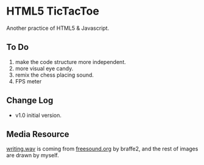 # HTML5 TicTacToe
Another practice of HTML5 & Javascript.

## To Do
1. make the code structure more independent.
2. more visual eye candy.
3. remix the chess placing sound.
4. FPS meter

## Change Log
* v1.0 initial version.

## Media Resource
[writing.wav](https://github.com/zushenyan/HTML5-TicTacToe/blob/master/resource/writing.wav) is coming from [freesound.org](http://www.freesound.org/people/braffe2/sounds/83746/) by braffe2, and the rest of images are drawn by myself.
